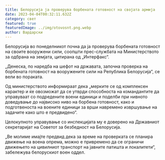 ```yaml
---
title: Белорусија ја проверува борбената готовност на својата армија
date: 2023-04-04T00:32:11.632Z
category: свет
featured: true
featuredImage: ../img/otovosnt.png.webp
author: Вардарски
---
```


Белорусија во понеделникот почна да ја проверува борбената готовност на своите вооружени сили, соопшти прес-службата на Министерството за одбрана на земјата, цитирана од „Интерфакс“.

„Денеска, по наредба на шефот на државата, започна проверка на борбената готовност на вооружените сили на Република Белорусија“, се вели во пораката.

Од министерството информираат дека „мерките се од комплексен карактер и ќе овозможат да се утврди способноста на командантите да управуваат со подредените воени единици и поделби при нивното доведување до највисоко ниво на борбена готовност, како и подготвеноста на воените единици за врши навремено извршување на задачите како што е предвидено“.

Целокупното управување со инспекцијата му е доверено на Државниот секретаријат на Советот за безбедност на Белорусија.

„Ве молиме имајте предвид дека за време на проверката се планира движење на воена опрема, можно е привремено да се ограничи движењето на цивилниот транспорт на јавните патишта и локалитети“, забележува белорускиот воен оддел.
